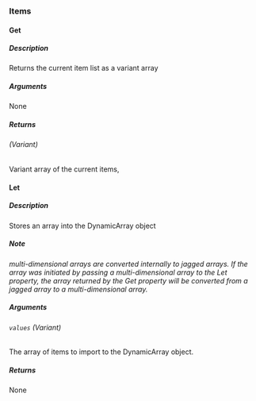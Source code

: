 ### Items

#### Get
##### Description
Returns the current item list as a variant array
##### Arguments
None
##### Returns
###### (Variant) 
Variant array of the current items,

#### Let
##### Description
Stores an array into the DynamicArray object
##### Note 
*multi-dimensional arrays are converted internally to jagged arrays. If the array was initiated by passing a multi-dimensional array to the Let property, the array returned by the Get property will be converted from a jagged array to a multi-dimensional array.*
##### Arguments
###### `values` (Variant) 
The array of items to import to the DynamicArray object.
##### Returns
None